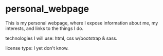 # personal_webpage

This is my personal webpage, 
where I expose information about me,
my interests, and links to the things I do.

technologies I will use:
    html, css w/bootstrap & sass.
    
license type:
    I yet don't know.
